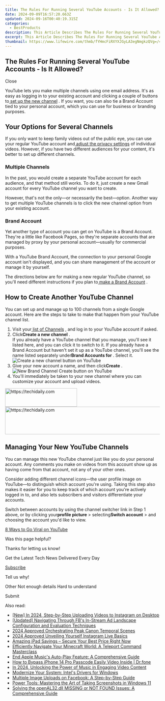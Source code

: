 ```yaml
---
title: The Rules For Running Several YouTube Accounts - Is It Allowed?
date: 2024-09-09T16:57:20.663Z
updated: 2024-09-16T00:40:19.315Z
categories:
  - BestProducts
description: This Article Describes The Rules For Running Several YouTube Accounts - Is It Allowed?
excerpt: This Article Describes The Rules For Running Several YouTube Accounts - Is It Allowed?
thumbnail: https://www.lifewire.com/thmb/fYHmcFiRXYXJGyLA3egNmgkzQVg=/400x300/filters:no_upscale():max_bytes(150000):strip_icc():format(webp)/more-than-one-youtube-channel-1616988-2455f529faf74ee4aa7981d556c6a908.png
---
```


## The Rules For Running Several YouTube Accounts - Is It Allowed?

Close 

 YouTube lets you make multiple channels using one email address. It's as easy as logging in to your existing account and clicking a couple of buttons to[ set up the new channel](https://www.lifewire.com/youtube-channel-setup-guide-1082492) . If you want, you can also tie a Brand Account tied to your personal account, which you can use for business or branding purposes.

##  Your Options for Several Channels 

 If you only want to keep family videos out of the public eye, you can use your regular YouTube account and[ adjust the privacy settings](https://www.lifewire.com/youtube-privacy-settings-1082507) of individual videos. However, if you have two different audiences for your content, it's better to set up different channels. 

### Multiple Channels 

 In the past, you would create a separate YouTube account for each audience, and that method still works. To do it, just create a new Gmail account for every YouTube channel you want to create. 

 However, that's not the only—or necessarily the best—option. Another way to get multiple YouTube channels is to click the new channel option from your existing account.

### Brand Account 

 Yet another type of account you can get on YouTube is a Brand Account. They're a little like Facebook Pages, so they're separate accounts that are managed by proxy by your personal account—usually for commercial purposes.

 With a YouTube Brand Account, the connection to your personal Google account isn't displayed, and you can share management of the account or manage it by yourself.

 The directions below are for making a new regular YouTube channel, so you'll need different instructions if you plan to[ make a Brand Account](https://www.lifewire.com/create-a-youtube-business-account-2655503) .

##  How to Create Another YouTube Channel 

 You can set up and manage up to 100 channels from a single Google account. Here are the steps to take to make that happen from your YouTube channel list.

1. Visit your[ list of Channels](https://www.youtube.com/channel%5Fswitcher) , and log in to your YouTube account if asked.
2. Click**Create a new channel** .  
 If you already have a YouTube channel that you manage, you'll see it listed here, and you can click it to switch to it. If you already have a Brand Account but haven't set it up as a YouTube channel, you'll see the name listed separately under**Brand Accounts for** . Select it.  
![Create a new channel button on YouTube](https://www.lifewire.com/thmb/p5tsrKOmNuwvxCUgJMtarjgkObQ=/1500x0/filters:no_upscale():max_bytes(150000):strip_icc():format(webp)/001_more-than-one-youtube-channel-1616988-d02736e041c740758a7a0a39d38e3c17.jpg)
3. Give your new account a name, and then click**Create** .  
![New Brand Channel Create button on YouTube](https://www.lifewire.com/thmb/O73ordKUtMIyoSxNnNFpdk1PoRU=/1500x0/filters:no_upscale():max_bytes(150000):strip_icc():format(webp)/002_more-than-one-youtube-channel-1616988-aece4662ccec4473a7de2c92dc41cf16.jpg)
4. You'll immediately be taken to your new channel where you can customize your account and upload videos.

<!-- affiliate ads begin -->
<a href="https://25home.pxf.io/c/5597632/2123471/16836" target="_top" id="2123471">
  <img src="//a.impactradius-go.com/display-ad/16836-2123471" border="0" alt="https://techidaily.com" width="234" height="60"/>
</a>
<img height="0" width="0" src="https://25home.pxf.io/i/5597632/2123471/16836" style="position:absolute;visibility:hidden;" border="0" />
<!-- affiliate ads end -->

<!-- affiliate ads begin -->
<a href="https://appsumo.8odi.net/c/5597632/2130889/7443" target="_top" id="2130889">
  <img src="//a.impactradius-go.com/display-ad/7443-2130889" border="0" alt="https://techidaily.com" width="600" height="90"/>
</a>
<img height="0" width="0" src="https://appsumo.8odi.net/i/5597632/2130889/7443" style="position:absolute;visibility:hidden;" border="0" />
<!-- affiliate ads end -->

##  Managing Your New YouTube Channels 

 You can manage this new YouTube channel just like you do your personal account. Any comments you make on videos from this account show up as having come from that account, not any of your other ones.

 Consider adding different channel icons—the user profile image on YouTube—to distinguish which account you're using. Taking this step also makes it easier for you to keep track of which account you're actively logged in to, and also lets subscribers and visitors differentiate your accounts.

 Switch between accounts by using the channel switcher link in Step 1 above, or by clicking your**profile picture** \> selecting**Switch account** \> and choosing the account you'd like to view.

[ 8 Ways to Go Viral on YouTube ](https://www.lifewire.com/go-viral-on-youtube-8636083) 

Was this page helpful?

Thanks for letting us know!

 Get the Latest Tech News Delivered Every Day

[ Subscribe ](https://www.lifewire.com/#) 

Tell us why!

 Other  Not enough details  Hard to understand 

 Submit 

<ins class="adsbygoogle"
     style="display:block"
     data-ad-format="autorelaxed"
     data-ad-client="ca-pub-7571918770474297"
     data-ad-slot="1223367746"></ins>

<ins class="adsbygoogle"
     style="display:block"
     data-ad-client="ca-pub-7571918770474297"
     data-ad-slot="8358498916"
     data-ad-format="auto"
     data-full-width-responsive="true"></ins>

<span class="atpl-alsoreadstyle">Also read:</span>
<div><ul>
<li><a href="https://instagram-video-recordings.techidaily.com/new-in-2024-step-by-step-uploading-videos-to-instagram-on-desktop/"><u>[New] In 2024, Step-by-Step Uploading Videos to Instagram on Desktop</u></a></li>
<li><a href="https://facebook-clips.techidaily.com/updated-navigating-through-fbs-in-stream-ad-landscape-configuration-and-evaluation-techniques/"><u>[Updated] Navigating Through FB's In-Stream Ad Landscape Configuration and Evaluation Techniques</u></a></li>
<li><a href="https://extra-skills.techidaily.com/2024-approved-orchestrating-peak-canon-temporal-scenes/"><u>2024 Approved Orchestrating Peak Canon Temporal Scenes</u></a></li>
<li><a href="https://instagram-videos.techidaily.com/2024-approved-unveiling-yourself-instagram-live-basics/"><u>2024 Approved Unveiling Yourself Instagram Live Basics</u></a></li>
<li><a href="https://tech-recovery.techidaily.com/amazing-ipad-savings-secure-your-best-price-right-now/"><u>Amazing iPad Savings – Secure Your Best Price Right Now</u></a></li>
<li><a href="https://tech-recovery.techidaily.com/efficiently-navigate-your-minecraft-world-a-teleport-command-masterclass/"><u>Efficiently Navigate Your Minecraft World: A Teleport Command Masterclass</u></a></li>
<li><a href="https://tech-recovery.techidaily.com/end-apple-musics-auto-play-feature-a-comprehensive-guide/"><u>End Apple Music's Auto-Play Feature: A Comprehensive Guide</u></a></li>
<li><a href="https://iphone-unlock.techidaily.com/how-to-bypass-iphone-14-pro-passcode-easily-video-inside-drfone-by-drfone-ios/"><u>How to Bypass iPhone 14 Pro Passcode Easily Video Inside | Dr.fone</u></a></li>
<li><a href="https://some-tips.techidaily.com/in-2024-unlocking-the-power-of-music-in-engaging-video-content/"><u>In 2024, Unlocking the Power of Music in Engaging Video Content</u></a></li>
<li><a href="https://graphic-issues.techidaily.com/modernize-your-system-intels-drivers-for-windows/"><u>Modernize Your System: Intel's Drivers for Windows</u></a></li>
<li><a href="https://tech-recovery.techidaily.com/multiple-image-uploads-on-facebook-a-step-by-step-guide/"><u>Multiple Image Uploads on Facebook: A Step-by-Step Guide</u></a></li>
<li><a href="https://tech-recovery.techidaily.com/power-tools-mastering-the-art-of-taking-screenshots-in-windows-11/"><u>Power Tools: Mastering the Art of Taking Screenshots in Windows 11</u></a></li>
<li><a href="https://tech-recovery.techidaily.com/solving-the-openal32dll-missing-or-not-found-issues-a-comprehensive-guide/"><u>Solving the openAL32.dll MISSING or NOT FOUND Issues: A Comprehensive Guide</u></a></li>
</ul></div>

